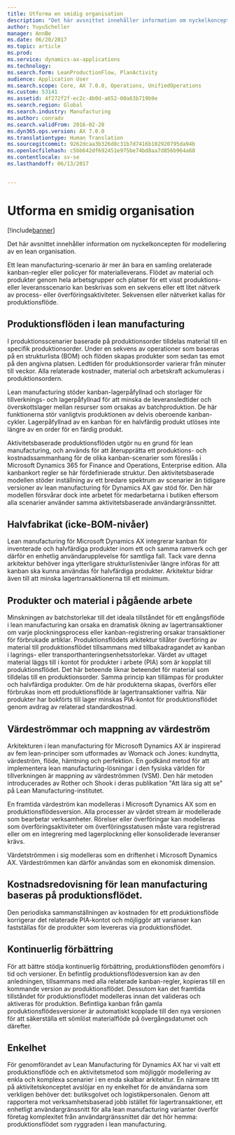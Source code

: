 ```yaml
---
title: Utforma en smidig organisation
description: "Det här avsnittet innehåller information om nyckelkoncepten för modellering av en lean organisation."
author: YuyuScheller
manager: AnnBe
ms.date: 06/20/2017
ms.topic: article
ms.prod: 
ms.service: dynamics-ax-applications
ms.technology: 
ms.search.form: LeanProductionFlow, PlanActivity
audience: Application User
ms.search.scope: Core, AX 7.0.0, Operations, UnifiedOperations
ms.custom: 53141
ms.assetid: 4f272f2f-ec2c-4b0d-a652-00a63b719b9e
ms.search.region: Global
ms.search.industry: Manufacturing
ms.author: conradv
ms.search.validFrom: 2016-02-28
ms.dyn365.ops.version: AX 7.0.0
ms.translationtype: Human Translation
ms.sourcegitcommit: 9262dcaa3b326d8c31b7d7416b102920795da94b
ms.openlocfilehash: c5bb642df692451e975be74bd8aa7d856b964a68
ms.contentlocale: sv-se
ms.lasthandoff: 06/13/2017


---
```


# Utforma en smidig organisation
<a id="modeling-a-lean-organization" class="xliff"></a>

[!include[banner](../includes/banner.md)]


Det här avsnittet innehåller information om nyckelkoncepten för modellering av en lean organisation. 

Ett lean manufacturing-scenario är mer än bara en samling orelaterade kanban-regler eller policyer för materialleverans. Flödet av material och produkter genom hela arbetsgrupper och platser för ett visst produktions- eller leveransscenario kan beskrivas som en sekvens eller ett litet nätverk av process- eller överföringsaktiviteter. Sekvensen eller nätverket kallas för produktionsflöde.

## Produktionsflöden i lean manufacturing
<a id="production-flows-in-lean-manufacturing" class="xliff"></a>
I produktionsscenarier baserade på produktionsorder tilldelas material till en specifik produktionsorder. Under en sekvens av operationer som baseras på en strukturlista (BOM) och flöden skapas produkter som sedan tas emot på den angivna platsen. Ledtiden för produktionsorder varierar från minuter till veckor. Alla relaterade kostnader, material och arbetskraft ackumuleras i produktionsordern. 

Lean manufacturing stöder kanban-lagerpåfyllnad och storlager för tillverknings- och lagerpåfyllnad för att minska de leveransledtider och överskottslager mellan resurser som orsakas av batchproduktion. De här funktionerna stör vanligtvis produktionen av delvis oberoende kanban-cykler. Lagerpåfyllnad av en kanban för en halvfärdig produkt utlöses inte längre av en order för en färdig produkt. 

Aktivitetsbaserade produktionsflöden utgör nu en grund för lean manufacturing, och används för att återupprätta ett produktions- och kostnadssammanhang för de olika kanban-scenarier som föreslås i Microsoft Dynamics 365 for Finance and Operations, Enterprise edition. Alla kanbankort regler se här fördefinierade struktur. Den aktivitetsbaserade modellen stöder inställning av ett bredare spektrum av scenarier än tidigare versioner av lean manufacturing för Dynamics AX gav stöd för. Den här modellen försvårar dock inte arbetet för medarbetarna i butiken eftersom alla scenarier använder samma aktivitetsbaserade användargränssnittet.

## Halvfabrikat (icke-BOM-nivåer)
<a id="semi-finished-products-non-bom-levels" class="xliff"></a>
Lean manufacturing för Microsoft Dynamics AX integrerar kanban för inventerade och halvfärdiga produkter inom ett och samma ramverk och ger därför en enhetlig användarupplevelse för samtliga fall. Tack vare denna arkitektur behöver inga ytterligare strukturlistenivåer längre införas för att kanban ska kunna användas för halvfärdiga produkter. Arkitektur bidrar även till att minska lagertransaktionerna till ett minimum.

## Produkter och material i pågående arbete
<a id="products-and-material-in-work-in-progress" class="xliff"></a>
Minskningen av batchstorlekar till det ideala tillståndet för ett engångsflöde i lean manufacturing kan orsaka en dramatisk ökning av lagertransaktioner om varje plockningsprocess eller kanban-registrering orsakar transaktioner för förbrukade artiklar. Produktionsflödets arkitektur tillåter överföring av material till produktionsflödet tillsammans med tillbakadragandet av kanban i lagrings- eller transporthanteringsenhetsstorlekar. Värdet av uttaget material läggs till i kontot för produkter i arbete (PIA) som är kopplat till produktionsflödet. Det här beteende liknar beteendet för material som tilldelas till en produktionsorder. Samma princip kan tillämpas för produkter och halvfärdiga produkter. Om de här produkterna skapas, överförs eller förbrukas inom ett produktionsflöde är lagertransaktioner valfria. När produkter har bokförts till lager minskas PIA-kontot för produktionsflödet genom avdrag av relaterad standardkostnad.

## Värdeströmmar och mappning av värdeström
<a id="value-streams-and-value-stream-mapping" class="xliff"></a>
Arkitekturen i lean manufacturing för Microsoft Dynamics AX är inspirerad av fem lean-principer som utformades av Womack och Jones: kundnytta, värdeström, flöde, hämtning och perfektion. En godkänd metod för att implementera lean manufacturing-lösningar i den fysiska världen för tillverkningen är mappning av värdeströmmen (VSM). Den här metoden introducerades av Rother och Shook i deras publikation "Att lära sig att se" på Lean Manufacturing-institutet. 

En framtida värdeström kan modelleras i Microsoft Dynamics AX som en produktionsflödesversion. Alla processer av värdet stream är modellerade som bearbetar verksamheter. Rörelser eller överföringar kan modelleras som överföringsaktiviteter om överföringsstatusen måste vara registrerad eller om en integrering med lagerplockning eller konsoliderade leveranser krävs. 

Värdetströmmen i sig modelleras som en driftenhet i Microsoft Dynamics AX. Värdeströmmen kan därför användas som en ekonomisk dimension.

## Kostnadsredovisning för lean manufacturing baseras på produktionsflödet.
<a id="costing-for-lean-manufacturing-based-on-the-production-flow" class="xliff"></a>
Den periodiska sammanställningen av kostnaden för ett produktionsflöde korrigerar det relaterade PIA-kontot och möjliggör att varianser kan fastställas för de produkter som levereras via produktionsflödet.

## Kontinuerlig förbättring
<a id="continuous-improvement" class="xliff"></a>
För att bättre stödja kontinuerlig förbättring, produktionsflöden genomförs i tid och versioner. En befintlig produktionsflödesversion kan av den anledningen, tillsammans med alla relaterade kanban-regler, kopieras till en kommande version av produktionsflödet. Dessutom kan det framtida tillståndet för produktionsflödet modelleras innan det valideras och aktiveras för produktion. Befintliga kanban från gamla produktionsflödesversioner är automatiskt kopplade till den nya versionen för att säkerställa ett sömlöst materialflöde på övergångsdatumet och därefter.

## Enkelhet
<a id="simplicity" class="xliff"></a>
För genomförandet av Lean Manufacturing för Dynamics AX har vi valt ett produktionsflöde och en aktivitetsmetod som möjliggör modellering av enkla och komplexa scenarier i en enda skalbar arkitektur. En närmare titt på aktivitetskonceptet avslöjar en ny enkelhet för de användarna som verkligen behöver det: butiksgolvet och logistikpersonalen. Genom att rapportera mot verksamhetsbaserad jobb istället för lagertransaktioner, ett enhetligt användargränssnitt för alla lean manufacturing varianter överför företag komplexitet från användargränssnittet där det hör hemma: produktionsflödet som ryggraden i lean manufacturing.




